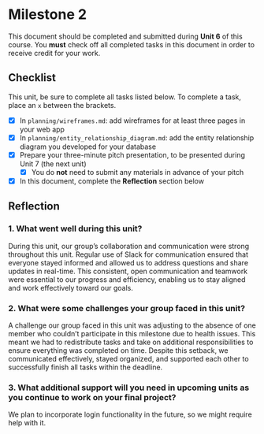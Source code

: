 # Milestone 2

This document should be completed and submitted during **Unit 6** of this course. You **must** check off all completed tasks in this document in order to receive credit for your work.

## Checklist

This unit, be sure to complete all tasks listed below. To complete a task, place an `x` between the brackets.

- [X] In `planning/wireframes.md`: add wireframes for at least three pages in your web app
- [X] In `planning/entity_relationship_diagram.md`: add the entity relationship diagram you developed for your database
- [X] Prepare your three-minute pitch presentation, to be presented during Unit 7 (the next unit)
  - [X] You do **not** need to submit any materials in advance of your pitch
- [X] In this document, complete the **Reflection** section below

## Reflection

### 1. What went well during this unit?

During this unit, our group’s collaboration and communication were strong throughout this unit. Regular use of Slack for communication ensured that everyone stayed informed and allowed us to address questions and share updates in real-time. This consistent, open communication and teamwork were essential to our progress and efficiency, enabling us to stay aligned and work effectively toward our goals.

### 2. What were some challenges your group faced in this unit?

A challenge our group faced in this unit was adjusting to the absence of one member who couldn’t participate in this milestone due to health issues. This meant we had to redistribute tasks and take on additional responsibilities to ensure everything was completed on time. Despite this setback, we communicated effectively, stayed organized, and supported each other to successfully finish all tasks within the deadline.

### 3. What additional support will you need in upcoming units as you continue to work on your final project?

We plan to incorporate login functionality in the future, so we might require help with it.
